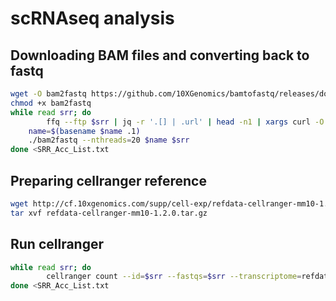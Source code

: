 # scRNAseq analysis

## Downloading BAM files and converting back to fastq

```bash
wget -O bam2fastq https://github.com/10XGenomics/bamtofastq/releases/download/v1.4.1/bamtofastq_linux
chmod +x bam2fastq
while read srr; do
        ffq --ftp $srr | jq -r '.[] | .url' | head -n1 | xargs curl -O
	name=$(basename $name .1)
	./bam2fastq --nthreads=20 $name $srr
done <SRR_Acc_List.txt
```

## Preparing cellranger reference

```bash
wget http://cf.10xgenomics.com/supp/cell-exp/refdata-cellranger-mm10-1.2.0.tar.gz
tar xvf refdata-cellranger-mm10-1.2.0.tar.gz
```

## Run cellranger

```bash
while read srr; do
        cellranger count --id=$srr --fastqs=$srr --transcriptome=refdata-cellranger-mm10-1.2.0 --sample=$srr
done <SRR_Acc_List.txt
```
